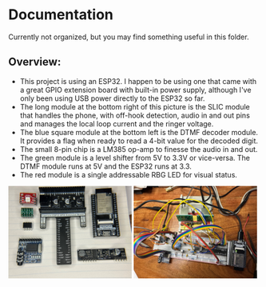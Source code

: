 # Documentation

Currently not organized, but you may find something useful in this folder.

## Overview:
* This project is using an ESP32. I happen to be using one that came with a great GPIO extension board with built-in power supply, although I've only been using USB power directly to the ESP32 so far.
* The long module at the bottom right of this picture is the SLIC module that handles the phone, with off-hook detection, audio in and out pins and manages the local loop current and the ringer voltage. 
* The blue square module at the bottom left is the DTMF decoder module. It provides a flag when ready to read a 4-bit value for the decoded digit. 
* The small 8-pin chip is a LM385 op-amp to finesse the audio in and out.
* The green module is a level shifter from 5V to 3.3V or vice-versa. The DTMF module runs at 5V and the ESP32 runs at 3.3. 
* The red module is a single addressable RBG LED for visual status.

<p float="left">
  <a href="modules and chips.jpg"><img src="modules and chips.jpg" width="49%" /></a>
  <a href="prototype on breadboard.jpg"><img src="prototype on breadboard.jpg" width="49%" /></a>
</p>